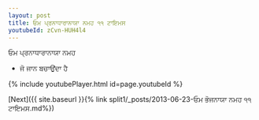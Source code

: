 ```yaml
---
layout: post
title: ਓਮ ਪ੍ਰਨਾਧਾਰਾਨਾਯਾ ਨਮਹ ੧੧ ਟਾਇਮਸ
youtubeId: zCvn-HUH4l4
---
```

 
 
 ਓਮ ਪ੍ਰਨਾਧਾਰਾਨਾਯਾ ਨਮਹ  
 
 -  ਜੋ ਜਾਨ ਬਚਾਉਂਦਾ ਹੈ 
 
  
 
  
 
 
 
 
 
 


{% include youtubePlayer.html id=page.youtubeId %}
 
[Next]({{ site.baseurl }}{% link  split1/_posts/2013-06-23-ਓਮ ਭੋਜਨਾਯਾ ਨਮਹ ੧੧ ਟਾਇਮਸ.md%})
 
